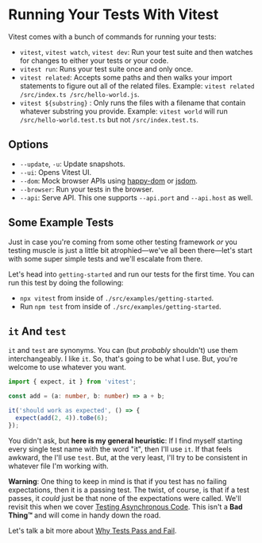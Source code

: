 # Running Your Tests With Vitest

Vitest comes with a bunch of commands for running your tests:

- `vitest`, `vitest watch`, `vitest dev`: Run your test suite and then watches for changes to either your tests or your code.
- `vitest run`: Runs your test suite once and only once.
- `vitest related`: Accepts some paths and then walks your import statements to figure out all of the related files. Example: `vitest related /src/index.ts /src/hello-world.js`.
- `vitest ${substring}` : Only runs the files with a filename that contain whatever substring you provide. Example: `vitest world` will run `/src/hello-world.test.ts` but not `/src/index.test.ts`.

## Options

- `--update`, `-u`: Update snapshots.
- `--ui`: Opens Vitest UI.
- `--dom`: Mock browser APIs using [happy-dom](https://www.npmjs.com/package/happy-dom) or [jsdom](https://npm.im/jsdom).
- `--browser`: Run your tests in the browser.
- `--api`: Serve API. This one supports `--api.port` and `--api.host` as well.

## Some Example Tests

Just in case you're coming from some other testing framework _or_ you testing muscle is just a little bit atrophied—we've all been there—let's start with some super simple tests and we'll escalate from there.

Let's head into `getting-started` and run our tests for the first time. You can run this test by doing the following:

- `npx vitest` from inside of `./src/examples/getting-started`.
- Run `npm test` from inside of `./src/examples/getting-started`.

## `it` And `test`

`it` and `test` are synonyms. You can (but _probably_ shouldn't) use them interchangeably. I like `it`. So, that's going to be what I use. But, you're welcome to use whatever you want.

```ts
import { expect, it } from 'vitest';

const add = (a: number, b: number) => a + b;

it('should work as expected', () => {
  expect(add(2, 4)).toBe(6);
});
```

You didn't ask, but **here is my general heuristic**: If I find myself starting every single test name with the word "it", then I'll use `it`. If that feels awkward, the I'll use `test`. But, at the very least, I'll try to be consistent in whatever file I'm working with.

**Warning**: One thing to keep in mind is that if you test has no failing expectations, then it is a passing test. The twist, of course, is that if a test passes, it _could_ just be that none of the expectations were called. We'll revisit this when we cover [Testing Asynchronous Code](Testing%20Asynchronous%20Code.md). This isn't a **Bad Thing™** and will come in handy down the road.

Let's talk a bit more about [Why Tests Pass and Fail](Why%20Tests%20Pass%20and%20Fail.md).

